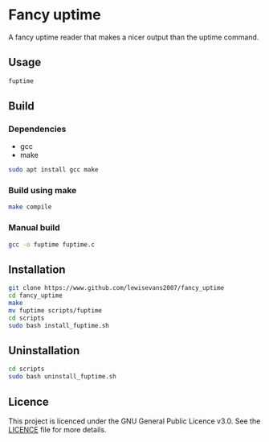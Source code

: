 # Fancy uptime
A fancy uptime reader that makes a nicer output than the uptime command.

## Usage
```bash
fuptime
```

## Build
### Dependencies
- gcc
- make
```bash
sudo apt install gcc make
```

### Build using make
```bash
make compile
```

### Manual build
```bash
gcc -o fuptime fuptime.c
```

## Installation
```bash
git clone https://www.github.com/lewisevans2007/fancy_uptime
cd fancy_uptime
make
mv fuptime scripts/fuptime
cd scripts
sudo bash install_fuptime.sh
```

## Uninstallation
```bash
cd scripts
sudo bash uninstall_fuptime.sh
```

## Licence

This project is licenced under the GNU General Public Licence v3.0. See the [LICENCE](LICENCE) file for more details.
